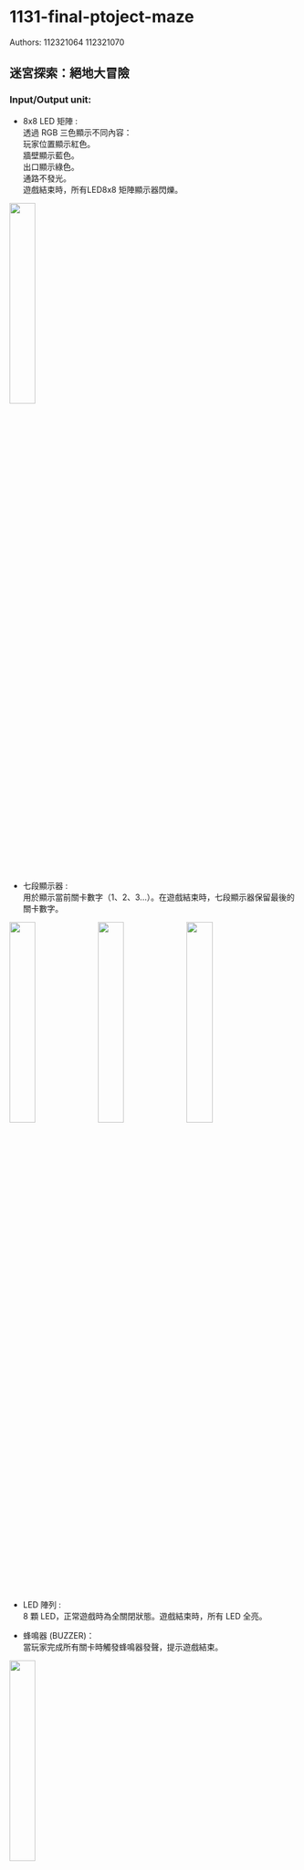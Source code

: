 # 1131-final-ptoject-maze
Authors: 112321064 112321070
## 迷宮探索：絕地大冒險
### Input/Output unit:
* 8x8 LED 矩陣 :  
透過 RGB 三色顯示不同內容：  
玩家位置顯示紅色。  
牆壁顯示藍色。  
出口顯示綠色。  
通路不發光。  
遊戲結束時，所有LED8x8 矩陣顯示器閃爍。  
 <img src="https://github.com/user-attachments/assets/d857a40b-a5cf-4a62-88ef-61e7637ee530" style="width:30%;" />
 
* 七段顯示器 :  
用於顯示當前關卡數字（1、2、3...）。在遊戲結束時，七段顯示器保留最後的關卡數字。
<img src="https://github.com/user-attachments/assets/476cf724-fefa-481e-b96f-210097b02d77" style="width:30%;" />
<img src="https://github.com/user-attachments/assets/a9ced6d3-414a-467b-a8a8-ed60f35facc4" style="width:30%;" />
<img src="https://github.com/user-attachments/assets/a99807ed-0fd0-40d8-826c-05b8f803e5d3" style="width:30%;" />

* LED 陣列 :  
8 顆 LED，正常遊戲時為全關閉狀態。遊戲結束時，所有 LED 全亮。
  

* 蜂鳴器 (BUZZER)：  
當玩家完成所有關卡時觸發蜂鳴器發聲，提示遊戲結束。
<img src="https://github.com/user-attachments/assets/e5b740bb-38a9-4152-a0f1-666b8a40c760" style="width:30%;" />

### 功能說明
* 玩家控制：  
透過 UP, DOWN, LEFT, RIGHT 四個輸入按鍵，控制玩家在迷宮中的移動。   
移動時檢查是否撞牆，若無阻礙則更新玩家位置。  

* 遊戲地圖：  
提供三個迷宮地圖，使用 8x8 的二進制陣列定義：  
1 代表牆壁，玩家無法通過。  
0 代表通路，玩家可以行走。  
每個地圖的左下角為出口。  

* 過關邏輯：  
當玩家到達出口後，自動切換到下一個迷宮地圖。  
若完成最後一個地圖，遊戲結束並觸發以下效果：  
所有 LED 全亮。  

* 蜂鳴器 (BUZZER) 發聲。  
顯示器進入閃爍模式。  

### 程式模組說明:
* DATA_R, DATA_G, DATA_B :   
接到 8x8 RGB 矩陣 LED 的紅、綠、藍顏色控制腳。  
控制每個點的 RGB 顏色顯示（紅色=玩家，藍色=牆壁，綠色=出口）。  

* COMM :   
接到 RGB 矩陣 LED 的掃描行控制腳。  
控制當前被掃描的行，逐行刷新顯示器。  

* SEG : 接到 7 段顯示器（Seven-Segment Display）。  
顯示當前關卡數字（1, 2, 3）。  

* LED : 接到 8 顆 LED 指示燈。  
遊戲結束時，所有 LED 全亮；遊戲進行中，LED 全關閉。  

* BUZZER : 接到蜂鳴器。  
遊戲結束時，蜂鳴器響起提示玩家。  

#### 程式邏輯
1. 初始化階段 (Initial Block)
> 程式在開始時會進行初始化，設置遊戲的基本參數：
player_x 和 player_y 設定玩家在地圖上的起始位置（左下角）。  
MAZE_1 代表第一張地圖，程式載入這張地圖作為初始狀態。  
顯示器、LED 和蜂鳴器都會初始化為關閉狀態。  
  
2. 時鐘分頻器 (Clock Dividers)
> 程式使用兩個分頻器來生成不同頻率的時鐘信號：  
10kHz 時鐘：用於刷新顯示矩陣。  
1Hz 時鐘：用於遊戲結束後的閃爍效果。  

3. 按鍵輸入檢測 (Button Input Logic)
> 程式檢查方向鍵 (UP, DOWN, LEFT, RIGHT) 的狀態來決定玩家的移動。  
移動的條件：玩家不會移動到牆壁（MAZE[player_y][player_x] == 0），並且不會超出邊界。  

4. 出口檢測和關卡更新
> 當玩家到達出口（右上角 (7, 0)）時，程式會檢查並更新關卡，並根據進度顯示關卡號。  
當玩家到達出口時：  
第一關完成，載入第二張地圖並顯示關卡 2。  
第二關完成，載入第三張地圖並顯示關卡 3。   
如果所有關卡完成，啟動蜂鳴器並使 LED 閃爍。  

5. 顯示邏輯
> 每 10kHz 時鐘週期，程式會更新 RGB 顯示器的顏色。  
玩家位置顯示為紅色 (DATA_R = 0, DATA_G = 1, DATA_B = 1)。  
牆壁顯示為藍色 (DATA_R = 1, DATA_G = 1, DATA_B = 0)。  
出口顯示為綠色 (DATA_R = 1, DATA_G = 0, DATA_B = 1)。  

### 影片
https://drive.google.com/drive/folders/1-tzRw5pFJM_YKahRFnB8r6rL0asePRd3?usp=sharing

